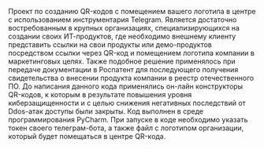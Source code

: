 Проект по созданию QR-кодов с помещением вашего логотипа в центре с использованием инструментария Telegram.
Является достаточно востребованным в крупных организациях, специализирующихся на создании своих ИТ-продуктов, где необходимо внешнему клиенту представить ссылки на свои продукты или демо-продуктов посредством ссылки через QR-код и помещением логотипа компании в маркетинговых целях.
Также подобное решение применялось при передаче документации в Роспатент для последующего получения свидетельства о внесении продукта компании в реестр отечественного ПО.
До написания данного кода применялись он-лайн конструкторы QR-кодов, к которым в результате повышения уровня киберзащищенности и с целью снижения негативных последствий от Ddos-атак доступы были закрыты.
Код выполнен в среде программирования PyCharm. При запуске в коде необходимо указать токен своего телеграм-бота, а также файл с логотипом организации, который будет помещаться в центре QR-кода.
